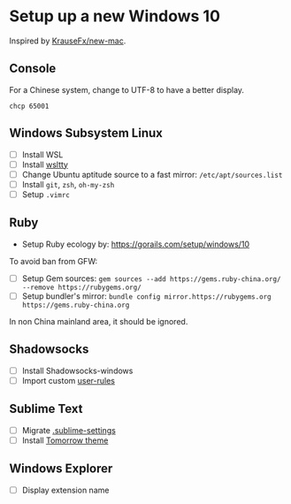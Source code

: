 # Setup up a new Windows 10

Inspired by [KrauseFx/new-mac](https://github.com/KrauseFx/new-mac).

## Console

For a Chinese system, change to UTF-8 to have a better display.

```
chcp 65001
```

## Windows Subsystem Linux

- [ ] Install WSL
- [ ] Install [wsltty](https://github.com/mintty/wsltty)
- [ ] Change Ubuntu aptitude source to a fast mirror: `/etc/apt/sources.list`
- [ ] Install `git`, `zsh`, `oh-my-zsh`
- [ ] Setup `.vimrc`

## Ruby

* Setup Ruby ecology by: <https://gorails.com/setup/windows/10>

To avoid ban from GFW:

- [ ] Setup Gem sources: `gem sources --add https://gems.ruby-china.org/ --remove https://rubygems.org/`
- [ ] Setup bundler's mirror: `bundle config mirror.https://rubygems.org https://gems.ruby-china.org`

In non China mainland area, it should be ignored.

## Shadowsocks

- [ ] Install Shadowsocks-windows
- [ ] Import custom [user-rules](https://github.com/crispgm/dotfiles/tree/master/Shadowsocks)

## Sublime Text

- [ ] Migrate [.sublime-settings](https://github.com/crispgm/dotfiles/tree/master/Mac/Apps/Sublime)
- [ ] Install [Tomorrow theme](https://github.com/chriskempson/tomorrow-theme.git)

## Windows Explorer

- [ ] Display extension name
